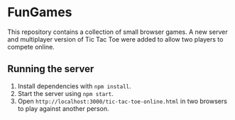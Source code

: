 # FunGames

This repository contains a collection of small browser games. A new server and
multiplayer version of Tic Tac Toe were added to allow two players to compete
online.

## Running the server

1. Install dependencies with `npm install`.
2. Start the server using `npm start`.
3. Open `http://localhost:3000/tic-tac-toe-online.html` in two browsers to play
   against another person.
